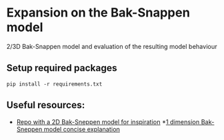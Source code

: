 # Expansion on the Bak-Snappen model

2/3D Bak-Snappen model and evaluation of the resulting model behaviour

## Setup required packages

```
pip install -r requirements.txt
```

## Useful resources:
* [Repo with a 2D Bak-Sneppen model for inspiration](https://github.com/voschezang/Spatial-Bak-Sneppen)
*[1 dimension Bak-Sneppen model concise explanation](http://csmgeo.csm.jmu.edu/geollab/fichter/gs102/2004handouts/Bak-Sneppenbrief.PDF)
